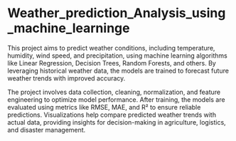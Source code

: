 # Weather_prediction_Analysis_using_machine_learninge

This project aims to predict weather conditions, including temperature, humidity, wind speed, and precipitation, using machine learning algorithms like Linear Regression, Decision Trees, Random Forests, and others. By leveraging historical weather data, the models are trained to forecast future weather trends with improved accuracy.

The project involves data collection, cleaning, normalization, and feature engineering to optimize model performance. After training, the models are evaluated using metrics like RMSE, MAE, and R² to ensure reliable predictions. Visualizations help compare predicted weather trends with actual data, providing insights for decision-making in agriculture, logistics, and disaster management.
